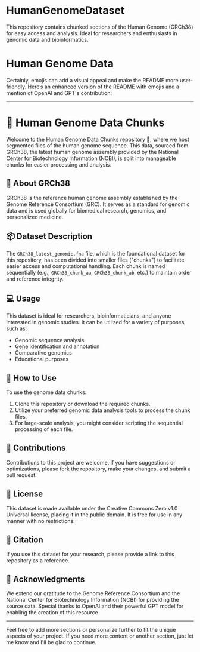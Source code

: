 # HumanGenomeDataset
This repository contains chunked sections of the Human Genome (GRCh38) for easy access and analysis. Ideal for researchers and enthusiasts in genomic data and bioinformatics.

# Human Genome Data 

Certainly, emojis can add a visual appeal and make the README more user-friendly. Here’s an enhanced version of the README with emojis and a mention of OpenAI and GPT's contribution:

---

# 🧬 Human Genome Data Chunks

Welcome to the Human Genome Data Chunks repository 🌟, where we host segmented files of the human genome sequence. This data, sourced from GRCh38, the latest human genome assembly provided by the National Center for Biotechnology Information (NCBI), is split into manageable chunks for easier processing and analysis.

## 📖 About GRCh38

GRCh38 is the reference human genome assembly established by the Genome Reference Consortium (GRC). It serves as a standard for genomic data and is used globally for biomedical research, genomics, and personalized medicine.

## 📦 Dataset Description

The `GRCh38_latest_genomic.fna` file, which is the foundational dataset for this repository, has been divided into smaller files ("chunks") to facilitate easier access and computational handling. Each chunk is named sequentially (e.g., `GRCh38_chunk_aa`, `GRCh38_chunk_ab`, etc.) to maintain order and reference integrity.

## 💻 Usage

This dataset is ideal for researchers, bioinformaticians, and anyone interested in genomic studies. It can be utilized for a variety of purposes, such as:

- Genomic sequence analysis
- Gene identification and annotation
- Comparative genomics
- Educational purposes

## 🚀 How to Use

To use the genome data chunks:

1. Clone this repository or download the required chunks.
2. Utilize your preferred genomic data analysis tools to process the chunk files.
3. For large-scale analysis, you might consider scripting the sequential processing of each file.

## 👐 Contributions

Contributions to this project are welcome. If you have suggestions or optimizations, please fork the repository, make your changes, and submit a pull request.

## 📄 License

This dataset is made available under the Creative Commons Zero v1.0 Universal license, placing it in the public domain. It is free for use in any manner with no restrictions.

## 📝 Citation

If you use this dataset for your research, please provide a link to this repository as a reference.

## 🙌 Acknowledgments

We extend our gratitude to the Genome Reference Consortium and the National Center for Biotechnology Information (NCBI) for providing the source data. Special thanks to OpenAI and their powerful GPT model for enabling the creation of this resource.

---

Feel free to add more sections or personalize further to fit the unique aspects of your project. If you need more content or another section, just let me know and I'll be glad to continue.
